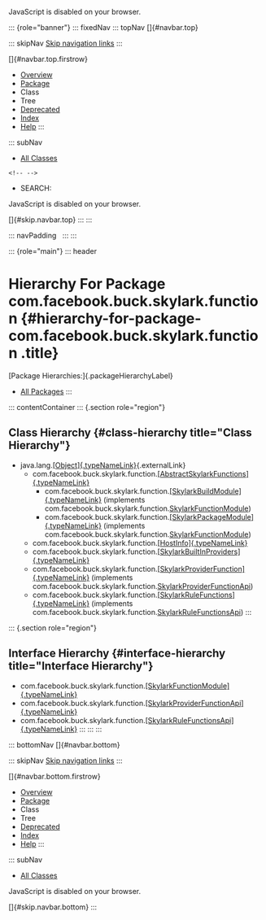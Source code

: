 <div>

JavaScript is disabled on your browser.

</div>

::: {role="banner"}
::: fixedNav
::: topNav
[]{#navbar.top}

::: skipNav
[Skip navigation links](#skip.navbar.top "Skip navigation links")
:::

[]{#navbar.top.firstrow}

-   [Overview](../../../../../index.html)
-   [Package](package-summary.html)
-   Class
-   Tree
-   [Deprecated](../../../../../deprecated-list.html)
-   [Index](../../../../../index-all.html)
-   [Help](../../../../../help-doc.html)
:::

::: subNav
-   [All Classes](../../../../../allclasses.html)

```{=html}
<!-- -->
```
-   SEARCH:

<div>

<div>

JavaScript is disabled on your browser.

</div>

</div>

[]{#skip.navbar.top}
:::
:::

::: navPadding
 
:::
:::

::: {role="main"}
::: header
# Hierarchy For Package com.facebook.buck.skylark.function {#hierarchy-for-package-com.facebook.buck.skylark.function .title}

[Package Hierarchies:]{.packageHierarchyLabel}

-   [All Packages](../../../../../overview-tree.html)
:::

::: contentContainer
::: {.section role="region"}
## Class Hierarchy {#class-hierarchy title="Class Hierarchy"}

-   java.lang.[[Object]{.typeNameLink}](http://docs.oracle.com/javase/7/docs/api/java/lang/Object.html?is-external=true "class or interface in java.lang"){.externalLink}
    -   com.facebook.buck.skylark.function.[[AbstractSkylarkFunctions]{.typeNameLink}](AbstractSkylarkFunctions.html "class in com.facebook.buck.skylark.function")
        -   com.facebook.buck.skylark.function.[[SkylarkBuildModule]{.typeNameLink}](SkylarkBuildModule.html "class in com.facebook.buck.skylark.function")
            (implements
            com.facebook.buck.skylark.function.[SkylarkFunctionModule](SkylarkFunctionModule.html "interface in com.facebook.buck.skylark.function"))
        -   com.facebook.buck.skylark.function.[[SkylarkPackageModule]{.typeNameLink}](SkylarkPackageModule.html "class in com.facebook.buck.skylark.function")
            (implements
            com.facebook.buck.skylark.function.[SkylarkFunctionModule](SkylarkFunctionModule.html "interface in com.facebook.buck.skylark.function"))
    -   com.facebook.buck.skylark.function.[[HostInfo]{.typeNameLink}](HostInfo.html "class in com.facebook.buck.skylark.function")
    -   com.facebook.buck.skylark.function.[[SkylarkBuiltInProviders]{.typeNameLink}](SkylarkBuiltInProviders.html "class in com.facebook.buck.skylark.function")
    -   com.facebook.buck.skylark.function.[[SkylarkProviderFunction]{.typeNameLink}](SkylarkProviderFunction.html "class in com.facebook.buck.skylark.function")
        (implements
        com.facebook.buck.skylark.function.[SkylarkProviderFunctionApi](SkylarkProviderFunctionApi.html "interface in com.facebook.buck.skylark.function"))
    -   com.facebook.buck.skylark.function.[[SkylarkRuleFunctions]{.typeNameLink}](SkylarkRuleFunctions.html "class in com.facebook.buck.skylark.function")
        (implements
        com.facebook.buck.skylark.function.[SkylarkRuleFunctionsApi](SkylarkRuleFunctionsApi.html "interface in com.facebook.buck.skylark.function"))
:::

::: {.section role="region"}
## Interface Hierarchy {#interface-hierarchy title="Interface Hierarchy"}

-   com.facebook.buck.skylark.function.[[SkylarkFunctionModule]{.typeNameLink}](SkylarkFunctionModule.html "interface in com.facebook.buck.skylark.function")
-   com.facebook.buck.skylark.function.[[SkylarkProviderFunctionApi]{.typeNameLink}](SkylarkProviderFunctionApi.html "interface in com.facebook.buck.skylark.function")
-   com.facebook.buck.skylark.function.[[SkylarkRuleFunctionsApi]{.typeNameLink}](SkylarkRuleFunctionsApi.html "interface in com.facebook.buck.skylark.function")
:::
:::
:::

::: bottomNav
[]{#navbar.bottom}

::: skipNav
[Skip navigation links](#skip.navbar.bottom "Skip navigation links")
:::

[]{#navbar.bottom.firstrow}

-   [Overview](../../../../../index.html)
-   [Package](package-summary.html)
-   Class
-   Tree
-   [Deprecated](../../../../../deprecated-list.html)
-   [Index](../../../../../index-all.html)
-   [Help](../../../../../help-doc.html)
:::

::: subNav
-   [All Classes](../../../../../allclasses.html)

<div>

<div>

JavaScript is disabled on your browser.

</div>

</div>

[]{#skip.navbar.bottom}
:::
